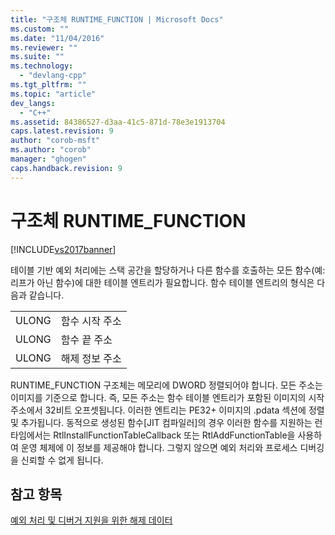 ```yaml
---
title: "구조체 RUNTIME_FUNCTION | Microsoft Docs"
ms.custom: ""
ms.date: "11/04/2016"
ms.reviewer: ""
ms.suite: ""
ms.technology: 
  - "devlang-cpp"
ms.tgt_pltfrm: ""
ms.topic: "article"
dev_langs: 
  - "C++"
ms.assetid: 84386527-d3aa-41c5-871d-78e3e1913704
caps.latest.revision: 9
author: "corob-msft"
ms.author: "corob"
manager: "ghogen"
caps.handback.revision: 9
---
```

# 구조체 RUNTIME_FUNCTION
[!INCLUDE[vs2017banner](../assembler/inline/includes/vs2017banner.md)]

테이블 기반 예외 처리에는 스택 공간을 할당하거나 다른 함수를 호출하는 모든 함수\(예: 리프가 아닌 함수\)에 대한 테이블 엔트리가 필요합니다.  함수 테이블 엔트리의 형식은 다음과 같습니다.  
  
|||  
|-|-|  
|ULONG|함수 시작 주소|  
|ULONG|함수 끝 주소|  
|ULONG|해제 정보 주소|  
  
 RUNTIME\_FUNCTION 구조체는 메모리에 DWORD 정렬되어야 합니다.  모든 주소는 이미지를 기준으로 합니다. 즉, 모든 주소는 함수 테이블 엔트리가 포함된 이미지의 시작 주소에서 32비트 오프셋됩니다.  이러한 엔트리는 PE32\+ 이미지의 .pdata 섹션에 정렬 및 추가됩니다.  동적으로 생성된 함수\[JIT 컴파일러\]의 경우 이러한 함수를 지원하는 런타임에서는 RtlInstallFunctionTableCallback 또는 RtlAddFunctionTable을 사용하여 운영 체제에 이 정보를 제공해야 합니다.  그렇지 않으면 예외 처리와 프로세스 디버깅을 신뢰할 수 없게 됩니다.  
  
## 참고 항목  
 [예외 처리 및 디버거 지원을 위한 해제 데이터](../build/unwind-data-for-exception-handling-debugger-support.md)